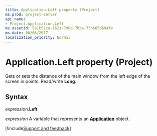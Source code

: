 ```yaml
---
title: Application.Left property (Project)
ms.prod: project-server
api_name:
- Project.Application.Left
ms.assetid: 5a1b51ca-1621-798d-7bbe-75b565d694fe
ms.date: 06/08/2017
localization_priority: Normal
---
```



# Application.Left property (Project)

Gets or sets the distance of the main window from the left edge of the screen in points. Read/write  **Long**.


## Syntax

_expression_.**Left**

_expression_ A variable that represents an **[Application](Project.Application.md)** object.

[!include[Support and feedback](~/includes/feedback-boilerplate.md)]